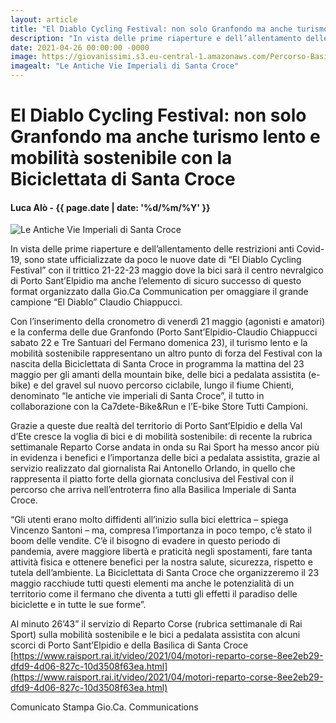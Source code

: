 ```yaml
---
layout: article
title: "El Diablo Cycling Festival: non solo Granfondo ma anche turismo lento e mobilità sostenibile con la Biciclettata di Santa Croce"
description: "In vista delle prime riaperture e dell’allentamento delle restrizioni anti Covid-19, sono state ufficializzate da poco le nuove date di “El Diablo Cycling Festival” con il trittico 21-22-23 maggio dove la bici sarà il centro nevralgico di Porto Sant’Elpidio ma anche l’elemento di sicuro successo di questo format organizzato dalla Gio.Ca Communication per omaggiare il grande campione “El Diablo” Claudio Chiappucci."
date: 2021-04-26 00:00:00 -0000
image: https://giovanissimi.s3.eu-central-1.amazonaws.com/Percorso-Basilica+Imperiale+-+mod+(1)+(1).jpg
imagealt: "Le Antiche Vie Imperiali di Santa Croce"
---
```


# El Diablo Cycling Festival: non solo Granfondo ma anche turismo lento e mobilità sostenibile con la Biciclettata di Santa Croce

#### Luca Alò - {{ page.date | date: '%d/%m/%Y' }}

![Le Antiche Vie Imperiali di Santa Croce](https://giovanissimi.s3.eu-central-1.amazonaws.com/Percorso-Basilica+Imperiale+-+mod+(1)+(1).jpg)

In vista delle prime riaperture e dell’allentamento delle restrizioni anti Covid-19, sono state ufficializzate da poco le nuove date di “El Diablo Cycling Festival” con il trittico 21-22-23 maggio dove la bici sarà il centro nevralgico di Porto Sant’Elpidio ma anche l’elemento di sicuro successo di questo format organizzato dalla Gio.Ca Communication per omaggiare il grande campione “El Diablo” Claudio Chiappucci.

Con l’inserimento della cronometro di venerdì 21 maggio (agonisti e amatori) e la conferma delle due Granfondo (Porto Sant’Elpidio-Claudio Chiappucci sabato 22 e Tre Santuari del Fermano domenica 23), il turismo lento e la mobilità sostenibile rappresentano un altro punto di forza del Festival con la nascita della Biciclettata di Santa Croce in programma la mattina del 23 maggio per gli amanti della mountain bike, delle bici a pedalata assistita (e-bike) e del gravel sul nuovo percorso ciclabile, lungo il fiume Chienti, denominato “le antiche vie imperiali di Santa Croce”, il tutto in collaborazione con la Ca7dete-Bike&Run e l’E-bike Store Tutti Campioni.

Grazie a queste due realtà del territorio di Porto Sant’Elpidio e della Val d’Ete cresce la voglia di bici e di mobilità sostenibile: di recente la rubrica settimanale Reparto Corse andata in onda su Rai Sport ha messo ancor più in evidenza i benefici e l’importanza delle bici a pedalata assistita, grazie al servizio realizzato dal giornalista Rai Antonello Orlando, in quello che rappresenta il piatto forte della giornata conclusiva del Festival con il percorso che arriva nell’entroterra fino alla Basilica Imperiale di Santa Croce.

“Gli utenti erano molto diffidenti all’inizio sulla bici elettrica – spiega Vincenzo Santoni – ma, compresa l’importanza in poco tempo, c’è stato il boom delle vendite. C’è il bisogno di evadere in questo periodo di pandemia, avere maggiore libertà e praticità negli spostamenti, fare tanta attività fisica e ottenere benefici per la nostra salute, sicurezza, rispetto e tutela dell’ambiente. La Biciclettata di Santa Croce che organizzeremo il 23 maggio racchiude tutti questi elementi ma anche le potenzialità di un territorio come il fermano che diventa a tutti gli effetti il paradiso delle biciclette e in tutte le sue forme”.

Al minuto 26’43” il servizio di Reparto Corse (rubrica settimanale di Rai Sport) sulla mobilità sostenibile e le bici a pedalata assistita con alcuni scorci di Porto Sant’Elpidio e della Basilica di Santa Croce [https://www.raisport.rai.it/video/2021/04/motori-reparto-corse-8ee2eb29-dfd9-4d06-827c-10d3508f63ea.html](https://www.raisport.rai.it/video/2021/04/motori-reparto-corse-8ee2eb29-dfd9-4d06-827c-10d3508f63ea.html)

Comunicato Stampa Gio.Ca. Communications